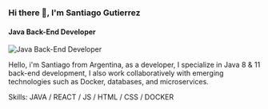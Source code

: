 ### Hi there 👋, I'm Santiago Gutierrez
#### Java Back-End Developer
![Java Back-End Developer](https://arturssmirnovs.github.io/github-profile-readme-generator/images/banner.png)

Hello, i'm Santiago from Argentina, as a developer, I specialize in Java 8 & 11 back-end development, I also work collaboratively with emerging technologies such as Docker, databases, and microservices.

Skills: JAVA / REACT / JS / HTML / CSS / DOCKER
